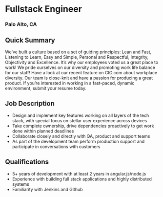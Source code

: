 # Fullstack Engineer
### Palo Alto, CA

## Quick Summary
We’ve built a culture based on a set of guiding principles: Lean and Fast, Listening to Learn, Easy and Simple, Personal and Respectful, Integrity, Objectivity and Excellence. It’s why our employees voted us a great place to work! We pride ourselves on our diversity and promoting work life balance for our staff! Have a look at our recent feature on CIO.com about workplace diversity. Our team is close-knit and have a passion for producing a great product. If you’re interested in working in a fast-paced, dynamic environment, submit your resume today.

## Job Description
+	Design and implement key features working on all layers of the tech stack, with special focus on stellar user experience across devices
+	Take complete ownership, drive dependencies proactively to get work done within planned deadlines
+	Collaborate closely and directly with QA, product and support teams
+	As part of the development team perform production support and participate in conversations with customers

## Qualifications
+	5+ years of development with at least 2 years in angular.js/node.js
+	Experience with building full stack applications and highly distributed systems
+	Familiarity with Jenkins and Github
